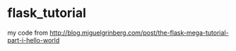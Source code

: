 flask_tutorial
==============
my code from http://blog.miguelgrinberg.com/post/the-flask-mega-tutorial-part-i-hello-world
